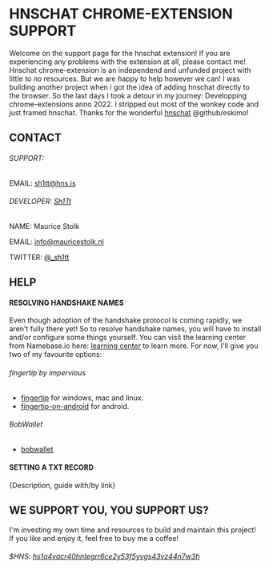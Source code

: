 # HNSCHAT CHROME-EXTENSION SUPPORT

Welcome on the support page for the hnschat extension! 
If you are experiencing any problems with the extension at all, please contact me!
Hnschat chrome-extension is an independend and unfunded project with little to no resources. But we are happy to help however we can!
I was building another project when i got the idea of adding hnschat directly to the browser. So the last days I took a detour in my journey:
Developping chrome-extensions anno 2022. I stripped out most of the wonkey code and just framed hnschat. Thanks for the wonderful [hnschat](https://hnschat/) @github/eskimo!

##


## CONTACT

###### SUPPORT:
EMAIL: [sh1tt@hns.is](sh1tt@hns.is)

###### DEVELOPER: [Sh1Tt](sh1tt.hns.is)
NAME: Maurice Stolk

EMAIL: [info@mauricestolk.nl](info@mauricestolk.nl)

TWITTER: [@_sh1tt](twitter.com/sh1tt)

##


## HELP

#### RESOLVING HANDSHAKE NAMES
Even though adoption of the handshake protocol is coming rapidly, we aren't fully there yet!
So to resolve handshake names, you will have to install and/or configure some things yourself.
You can visit the learning center from Namebase.io here: [learning center](namebase.io/learningcenter) to learn more.
For now, I'll give you two of my favourite options:
###### fingertip by impervious
- [fingertip](impervious.com/fingertip.html) for windows, mac and linux.
- [fingertip-on-android](https://gist.github.com/Noxturnix/d47eeab10ef95636391507b28ec84ff4) for android.
###### BobWallet
- [bobwallet](bobwallet.io)

#### SETTING A TXT RECORD

{Description, guide with/by link}

##

## WE SUPPORT YOU, YOU SUPPORT US?

I'm investing my own time and resources to build and maintain this project! If you like and enjoy it, feel free to buy me a coffee!
###### $HNS: [hs1q4vacr40hntegrr6ce2y53f5yvgs43vz44n7w3h](hs1q4vacr40hntegrr6ce2y53f5yvgs43vz44n7w3h)

##
